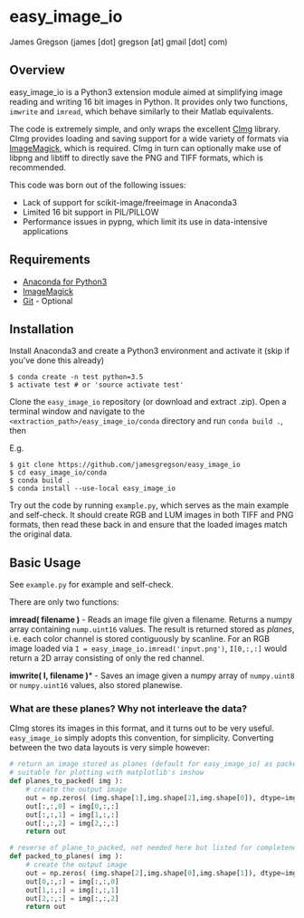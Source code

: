 # easy_image_io
James Gregson (james [dot] gregson [at] gmail [dot] com)

## Overview
easy_image_io is a Python3 extension module aimed at simplifying image reading and writing 16 bit images in Python. It provides only two functions, ```imwrite``` and ```imread```, which behave similarly to their Matlab equivalents.

The code is extremely simple, and only wraps the excellent [CImg](http://cimg.eu) library. CImg provides loading and saving support for a wide variety of formats via [ImageMagick](http://www.imagemagick.org/script/index.php), which is required. CImg in turn can optionally make use of libpng and libtiff to directly save the PNG and TIFF formats, which is recommended.

This code was born out of the following issues:
- Lack of support for scikit-image/freeimage in Anaconda3
- Limited 16 bit support in PIL/PILLOW
- Performance issues in pypng, which limit its use in data-intensive applications

## Requirements

- [Anaconda for Python3](https://www.continuum.io/downloads)
- [ImageMagick](https://www.imagemagick.org/script/index.php)
- [Git](https://git-scm.com/) - Optional

## Installation

Install Anaconda3 and create a Python3 environment and activate it (skip if you've done this already)

```
$ conda create -n test python=3.5
$ activate test # or 'source activate test'
```

Clone the ```easy_image_io``` repository (or download and extract .zip). Open a terminal window and navigate to the ```<extraction_path>/easy_image_io/conda``` directory and run ```conda build .```, then

E.g.

```
$ git clone https://github.com/jamesgregson/easy_image_io
$ cd easy_image_io/conda
$ conda build .
$ conda install --use-local easy_image_io
```

Try out the code by running ```example.py```, which serves as the main example and self-check. It should create RGB and LUM images in both TIFF and PNG formats, then read these back in and ensure that the loaded images match the original data.

## Basic Usage

See ```example.py``` for example and self-check.

There are only two functions:

**imread( filename )** - Reads an image file given a filename. Returns a numpy array containing ```nump.uint16``` values. The result is returned stored as *planes*, i.e. each color channel is stored contiguously by scanline. For an RGB image loaded via ```I = easy_image_io.imread('input.png')```, ```I[0,:,:]``` would return a 2D array consisting of only the red channel.

**imwrite( I, filename )*** - Saves an image given a numpy array of ```numpy.uint8``` or ```numpy.uint16``` values, also stored planewise.

### What are these planes? Why not interleave the data?

CImg stores its images in this format, and it turns out to be very useful.  ```easy_image_io``` simply adopts this convention, for simplicity.  Converting between the two data layouts is very simple however:

```python
# return an image stored as planes (default for easy_image_io) as packed pixels
# suitable for plotting with matplotlib's imshow
def planes_to_packed( img ):
    # create the output image
    out = np.zeros( (img.shape[1],img.shape[2],img.shape[0]), dtype=img.dtype )
    out[:,:,0] = img[0,:,:]
    out[:,:,1] = img[1,:,:]
    out[:,:,2] = img[2,:,:]
    return out

# reverse of plane_to_packed, not needed here but listed for completeness
def packed_to_planes( img ):
    # create the output image
    out = np.zeros( (img.shape[2],img.shape[0],img.shape[1]), dtype=img.dtype )
    out[0,:,:] = img[:,:,0]
    out[1,:,:] = img[:,:,1]
    out[2,:,:] = img[:,:,2]
    return out
```
